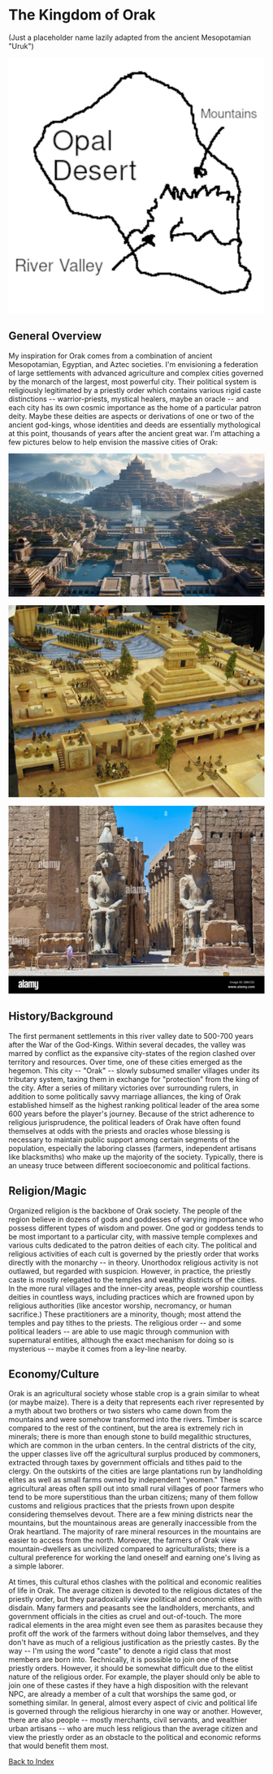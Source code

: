 # The Kingdom of Orak

(Just a placeholder name lazily adapted from the ancient
Mesopotamian "Uruk")

![Rough map of the river valley where the Kingdom of Orak is found. The rivers originate in the mountains and flow out to the seas which creates an especially fertile and easily defensible territory in the southeast of the continent. This is just a sketch of the region and its biome; obviously the final version will probably be totally different.](/images/orak-rough-map.png)

## General Overview

My inspiration for Orak comes from a combination of ancient
Mesopotamian, Egyptian, and Aztec societies. I'm envisioning a
federation of large settlements with advanced agriculture and
complex cities governed by the monarch of the largest, most
powerful city. Their political system is religiously legitimated by
a priestly order which contains various rigid caste distinctions --
warrior-priests, mystical healers, maybe an oracle -- and each city
has its own cosmic importance as the home of a particular patron
deity. Maybe these deities are aspects or derivations of one or two
of the ancient god-kings, whose identities and deeds are
essentially mythological at this point, thousands of years after
the ancient great war. I'm attaching a few pictures below to help
envision the massive cities of Orak:

![An artist's depiction of the real-life ancient city of Uruk. Cities are likely divided into districts, with temples and religious institutions in the most prominent and attractive locations.](/images/uruk-art.jpg)

![A recreation of Aztec architecture based on the city of Tenochtitlan -- which, interestingly enough, is currently Mexico City. Note the floating platforms used for agriculture. Orak likely does not have a need for such infrastructure because of the fertile soil near the rivers, but it could be used in some lakeside areas closer to mountains, maybe?](/images/aztec-architecture.jpg)

![One of the many entrances to the Karnak temple complex in the ancient city of Thebes in Egypt. Thebes was home to a variety of temples and tomb complexes that we can draw ideas from. I like the idea of having massive networks of catacombs (maybe even a cult of necromancers) under the cities.](/images/entrance-to-karnak-temple.jpg)

## History/Background

The first permanent settlements in this river valley date to
500-700 years after the War of the God-Kings. Within several
decades, the valley was marred by conflict as the expansive
city-states of the region clashed over territory and resources.
Over time, one of these cities emerged as the hegemon. This city --
"Orak" -- slowly subsumed smaller villages under its tributary
system, taxing them in exchange for "protection" from the king of
the city. After a series of military victories over surrounding
rulers, in addition to some politically savvy marriage alliances,
the king of Orak established himself as the highest ranking
political leader of the area some 600 years before the player's
journey. Because of the strict adherence to religious
jurisprudence, the political leaders of Orak have often found
themselves at odds with the priests and oracles whose blessing is
necessary to maintain public support among certain segments of the
population, especially the laboring classes (farmers, independent
artisans like blacksmiths) who make up the majority of the society.
Typically, there is an uneasy truce between different socioeconomic
and political factions.

## Religion/Magic

Organized religion is the backbone of Orak society. The people of
the region believe in dozens of gods and goddesses of varying
importance who possess different types of wisdom and power. One god or
goddess tends to be most important to a particular city, with
massive temple complexes and various cults dedicated to the patron
deities of each city. The political and religious activities of
each cult is governed by the priestly order that works directly
with the monarchy -- in theory. Unorthodox religious activity is not
outlawed, but regarded with suspicion. However, in practice,
the priestly caste is mostly relegated to the temples and wealthy
districts of the cities. In the more rural villages and the
inner-city areas, people worship countless deities in countless
ways, including practices which are frowned upon by religious
authorities (like ancestor worship, necromancy, or human sacrifice.)
These practitioners are a minority, though; most attend the temples and pay tithes to the priests. The religious order -- and
some political leaders -- are able to use magic through communion with
supernatural entities, although the exact mechanism for doing so is
mysterious -- maybe it comes from a ley-line nearby.

## Economy/Culture

Orak is an agricultural society whose stable crop is a grain
similar to wheat (or maybe maize). There is a deity that represents
each river represented by a myth about two brothers or two sisters
who came down from the mountains and were somehow transformed into
the rivers. Timber is scarce compared to the rest of the continent,
but the area is extremely rich in minerals; there is more than
enough stone to build megalithic structures, which are common in
the urban centers. In the central districts of the city, the upper
classes live off the agricultural surplus produced by commoners,
extracted through taxes by government officials and tithes paid to
the clergy. On the outskirts of the cities are large plantations
run by landholding elites as well as small farms owned by
independent "yeomen." These agricultural areas often spill out into
small rural villages of poor farmers who tend to be more
superstitious than the urban citizens; many of them follow customs
and religious practices that the priests frown upon despite
considering themselves devout. There are a few mining districts
near the mountains, but the mountainous areas are generally
inaccessible from the Orak heartland. The majority of rare mineral
resources in the mountains are easier to access from the north.
Moreover, the farmers of Orak view mountain-dwellers as uncivilized
compared to agriculturalists; there is a cultural preference for
working the land oneself and earning one's living as a simple
laborer.

At times, this cultural ethos clashes with the political and
economic realities of life in Orak. The average citizen is devoted
to the religious dictates of the priestly order, but they
paradoxically view political and economic elites with disdain. Many
farmers and peasants see the landholders, merchants, and government
officials in the cities as cruel and out-of-touch. The more radical
elements in the area might even see them as parasites because they
profit off the work of the farmers without doing labor themselves,
and they don't have as much of a religious justification as
the priestly castes. By the way -- I'm using the word "caste" to
denote a rigid class that most members are born into. Technically,
it is possible to join one of these priestly orders. However, it
should be somewhat difficult due to the elitist nature of the
religious order. For example, the player should only be able to
join one of these castes if they have a high disposition with the
relevant NPC, are already a member of a cult that worships the same
god, or something similar. In general, almost every aspect of civic
and political life is governed through the religious hierarchy in
one way or another. However, there are also people -- mostly
merchants, civil servants, and wealthier urban artisans -- who are
much less religious than the average citizen and view the priestly
order as an obstacle to the political and economic reforms that
would benefit them most.

[Back to Index](README.md)
